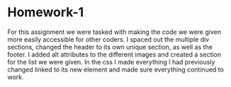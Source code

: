 # Homework-1
For this assignment we were tasked with making the code we were given more easily accessible for other coders.  I spaced out the multiple div sections, changed the header to its own unique section, as well as the footer.  I added alt attributes to the different images and created a section for the list we were given.  In the css I made everything I had previously changed linked to its new element and made sure everything continued to work.